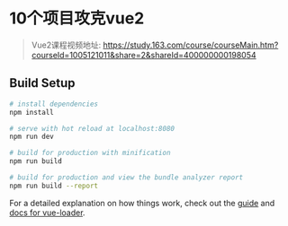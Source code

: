 # 10个项目攻克vue2

> Vue2课程视频地址: https://study.163.com/course/courseMain.htm?courseId=1005121011&share=2&shareId=400000000198054

## Build Setup

``` bash
# install dependencies
npm install

# serve with hot reload at localhost:8080
npm run dev

# build for production with minification
npm run build

# build for production and view the bundle analyzer report
npm run build --report
```

For a detailed explanation on how things work, check out the [guide](http://vuejs-templates.github.io/webpack/) and [docs for vue-loader](http://vuejs.github.io/vue-loader).
